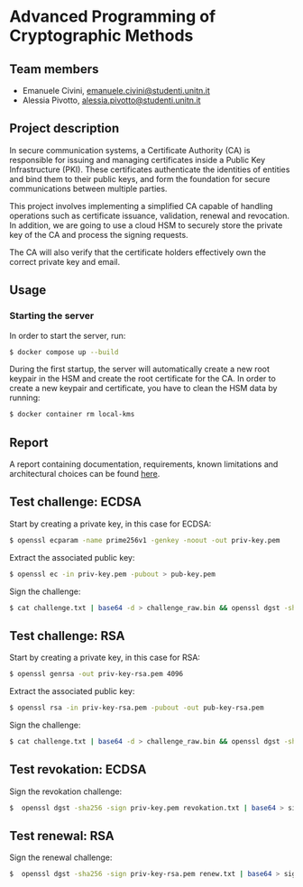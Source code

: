 # Advanced Programming of Cryptographic Methods

## Team members
- Emanuele Civini, emanuele.civini@studenti.unitn.it
- Alessia Pivotto, alessia.pivotto@studenti.unitn.it

## Project description
In secure communication systems, a Certificate Authority (CA) is responsible for issuing and managing certificates inside a Public Key Infrastructure (PKI). These certificates authenticate the identities of entities and bind them to their public keys, and form the foundation for secure communications between multiple parties.

This project involves implementing a simplified CA capable of handling operations such as certificate issuance, validation, renewal and revocation. In addition, we are going to use a cloud HSM to securely store the private key of the CA and process the signing requests. 

The CA will also verify that the certificate holders effectively own the correct private key and email.

## Usage

### Starting the server
In order to start the server, run:
```bash
$ docker compose up --build
```
During the first startup, the server will automatically create a new root keypair in the HSM and create the root certificate for the CA. In order to create a new keypair and certificate, you have to clean the HSM data by running:
```bash
$ docker container rm local-kms
```

## Report
A report containing documentation, requirements, known limitations and architectural choices can be found [here](./report/ReportAPoCM.pdf).

## Test challenge: ECDSA

Start by creating a private key, in this case for ECDSA:
```bash
$ openssl ecparam -name prime256v1 -genkey -noout -out priv-key.pem
```
Extract the associated public key:
```bash
$ openssl ec -in priv-key.pem -pubout > pub-key.pem
```
Sign the challenge:
```bash
$ cat challenge.txt | base64 -d > challenge_raw.bin && openssl dgst -sha256 -sign priv-key.pem challenge_raw.bin | base64 > signature.txt && rm challenge_raw.bin 
```

## Test challenge: RSA

Start by creating a private key, in this case for RSA:
```bash
$ openssl genrsa -out priv-key-rsa.pem 4096
```
Extract the associated public key:
```bash
$ openssl rsa -in priv-key-rsa.pem -pubout -out pub-key-rsa.pem
```
Sign the challenge:
```bash
$ cat challenge.txt | base64 -d > challenge_raw.bin && openssl dgst -sha256 -sign priv-key-rsa.pem challenge_raw.bin | base64 > signature.txt && rm challenge_raw.bin 
```

## Test revokation: ECDSA

Sign the revokation challenge:
```bash
$  openssl dgst -sha256 -sign priv-key.pem revokation.txt | base64 > signature.txt
```

## Test renewal: RSA

Sign the renewal challenge:
```bash
$  openssl dgst -sha256 -sign priv-key-rsa.pem renew.txt | base64 > signature.txt
```